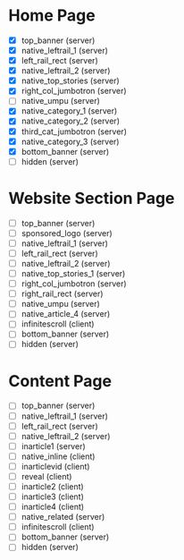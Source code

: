 # Home Page
- [x] top_banner (server)
- [x] native_leftrail_1 (server)
- [x] left_rail_rect (server)
- [x] native_leftrail_2 (server)
- [x] native_top_stories (server)
- [x] right_col_jumbotron (server)
- [ ] native_umpu (server)
- [x] native_category_1 (server)
- [x] native_category_2 (server)
- [x] third_cat_jumbotron (server)
- [x] native_category_3 (server)
- [x] bottom_banner (server)
- [ ] hidden (server)

# Website Section Page
- [ ] top_banner (server)
- [ ] sponsored_logo (server)
- [ ] native_leftrail_1 (server)
- [ ] left_rail_rect (server)
- [ ] native_leftrail_2 (server)
- [ ] native_top_stories_1 (server)
- [ ] right_col_jumbotron (server)
- [ ] right_rail_rect (server)
- [ ] native_umpu (server)
- [ ] native_article_4 (server)
- [ ] infinitescroll (client)
- [ ] bottom_banner (server)
- [ ] hidden (server)

# Content Page
- [ ] top_banner (server)
- [ ] native_leftrail_1 (server)
- [ ] left_rail_rect (server)
- [ ] native_leftrail_2 (server)
- [ ] inarticle1 (server)
- [ ] native_inline (client)
- [ ] inarticlevid (client)
- [ ] reveal (client)
- [ ] inarticle2 (client)
- [ ] inarticle3 (client)
- [ ] inarticle4 (client)
- [ ] native_related (server)
- [ ] infinitescroll (client)
- [ ] bottom_banner (server)
- [ ] hidden (server)
